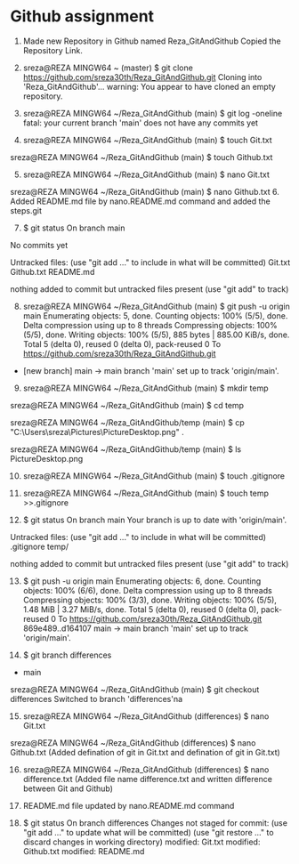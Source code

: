 # Github assignment

1. Made new Repository in Github named Reza_GitAndGithub
   Copied the Repository Link.
2. sreza@REZA MINGW64 ~ (master)
   $ git clone https://github.com/sreza30th/Reza_GitAndGithub.git
   Cloning into 'Reza_GitAndGithub'...
   warning: You appear to have cloned an empty repository.

3. sreza@REZA MINGW64 ~/Reza_GitAndGithub (main)
   $ git log -oneline
   fatal: your current branch 'main' does not have any commits yet

4. sreza@REZA MINGW64 ~/Reza_GitAndGithub (main)
   $ touch Git.txt

sreza@REZA MINGW64 ~/Reza_GitAndGithub (main)
$ touch Github.txt


5. sreza@REZA MINGW64 ~/Reza_GitAndGithub (main)
   $ nano Git.txt

sreza@REZA MINGW64 ~/Reza_GitAndGithub (main)
$ nano Github.txt
6. Added README.md file by nano.README.md command and added the steps.git

7. $ git status
   On branch main

No commits yet

Untracked files:
(use "git add <file>..." to include in what will be committed)
Git.txt
Github.txt
README.md

nothing added to commit but untracked files present (use "git add" to track)

8. sreza@REZA MINGW64 ~/Reza_GitAndGithub (main)
   $ git push -u origin main
   Enumerating objects: 5, done.
   Counting objects: 100% (5/5), done.
   Delta compression using up to 8 threads
   Compressing objects: 100% (5/5), done.
   Writing objects: 100% (5/5), 885 bytes | 885.00 KiB/s, done.
   Total 5 (delta 0), reused 0 (delta 0), pack-reused 0
   To https://github.com/sreza30th/Reza_GitAndGithub.git
* [new branch]      main -> main
  branch 'main' set up to track 'origin/main'.

9. sreza@REZA MINGW64 ~/Reza_GitAndGithub (main)
   $ mkdir temp

sreza@REZA MINGW64 ~/Reza_GitAndGithub (main)
$ cd temp

sreza@REZA MINGW64 ~/Reza_GitAndGithub/temp (main)
$ cp "C:\Users\sreza\Pictures\PictureDesktop.png" .

sreza@REZA MINGW64 ~/Reza_GitAndGithub/temp (main)
$ ls
PictureDesktop.png

10. sreza@REZA MINGW64 ~/Reza_GitAndGithub (main)
    $ touch .gitignore

11. sreza@REZA MINGW64 ~/Reza_GitAndGithub (main)
    $ touch temp >>.gitignore

12. $ git status
    On branch main
    Your branch is up to date with 'origin/main'.

Untracked files:
(use "git add <file>..." to include in what will be committed)
.gitignore
temp/

nothing added to commit but untracked files present (use "git add" to track)

13. $ git push -u origin main
    Enumerating objects: 6, done.
    Counting objects: 100% (6/6), done.
    Delta compression using up to 8 threads
    Compressing objects: 100% (3/3), done.
    Writing objects: 100% (5/5), 1.48 MiB | 3.27 MiB/s, done.
    Total 5 (delta 0), reused 0 (delta 0), pack-reused 0
    To https://github.com/sreza30th/Reza_GitAndGithub.git
    869e489..d164107  main -> main
    branch 'main' set up to track 'origin/main'.

14. $ git branch
    differences
* main

sreza@REZA MINGW64 ~/Reza_GitAndGithub (main)
$ git checkout differences
Switched to branch 'differences'na

15. sreza@REZA MINGW64 ~/Reza_GitAndGithub (differences)
    $ nano Git.txt

sreza@REZA MINGW64 ~/Reza_GitAndGithub (differences)
$ nano Github.txt
(Added defination of git in Git.txt and defination of git in Git.txt)

16. sreza@REZA MINGW64 ~/Reza_GitAndGithub (differences)
    $ nano difference.txt
    (Added file name difference.txt and written difference
    between Git and Github)
17. README.md file updated by nano.README.md command

18. $ git status
    On branch differences
    Changes not staged for commit:
    (use "git add <file>..." to update what will be committed)
    (use "git restore <file>..." to discard changes in working directory)
    modified:   Git.txt
    modified:   Github.txt
    modified:   README.md